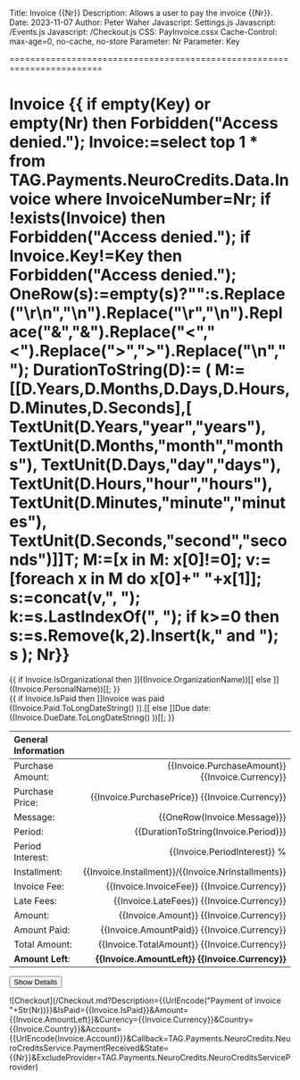 ﻿Title: Invoice {{Nr}}
Description: Allows a user to pay the invoice {{Nr}}.
Date: 2023-11-07
Author: Peter Waher
Javascript: Settings.js
Javascript: /Events.js
Javascript: /Checkout.js
CSS: PayInvoice.cssx
Cache-Control: max-age=0, no-cache, no-store
Parameter: Nr
Parameter: Key

========================================================================

Invoice {{
if empty(Key) or empty(Nr) then Forbidden("Access denied.");
Invoice:=select top 1 * from TAG.Payments.NeuroCredits.Data.Invoice where InvoiceNumber=Nr;
if !exists(Invoice) then Forbidden("Access denied.");
if Invoice.Key!=Key then Forbidden("Access denied.");
OneRow(s):=empty(s)?"":s.Replace("\r\n","\n").Replace("\r","\n").Replace("&","&amp;").Replace("<","&lt;").Replace(">","&gt;").Replace("\n","<br/>");
DurationToString(D):=
(
	M:=[[D.Years,D.Months,D.Days,D.Hours,D.Minutes,D.Seconds],[
		TextUnit(D.Years,"year","years"),
		TextUnit(D.Months,"month","months"),
		TextUnit(D.Days,"day","days"),
		TextUnit(D.Hours,"hour","hours"),
		TextUnit(D.Minutes,"minute","minutes"),
		TextUnit(D.Seconds,"second","seconds")]]T;
	M:=[x in M: x[0]!=0];
	v:=[foreach x in M do x[0]+" "+x[1]];
	s:=concat(v,", ");
	k:=s.LastIndexOf(", ");
	if k>=0 then s:=s.Remove(k,2).Insert(k," and ");
	s
);
Nr}}
=================

<div id="SimpleInformation" style="display:block">

<p>
<span class="simpleName">
{{
if Invoice.IsOrganizational then 
	]]((Invoice.OrganizationName))[[
else
	]]((Invoice.PersonalName))[[;
}}
</span>
<br/>
<span class="dueDate">
{{
if Invoice.IsPaid then
	]]Invoice was paid ((Invoice.Paid.ToLongDateString() )).[[
else
	]]Due date: ((Invoice.DueDate.ToLongDateString() ))[[;
}}
</span>
</p>

| General Information                                                  ||
|:-----------------|---------------------------------------------------:|
| Purchase Amount: | {{Invoice.PurchaseAmount}} {{Invoice.Currency}}    |
| Purchase Price:  | {{Invoice.PurchasePrice}} {{Invoice.Currency}}     |
| Message:         | {{OneRow(Invoice.Message)}}                        |
| Period:          | {{DurationToString(Invoice.Period)}}               |
| Period Interest: | {{Invoice.PeriodInterest}} %                       |
| Installment:     | {{Invoice.Installment}}/{{Invoice.NrInstallments}} |
| Invoice Fee:     | {{Invoice.InvoiceFee}} {{Invoice.Currency}}        |
| Late Fees:       | {{Invoice.LateFees}} {{Invoice.Currency}}          |
| Amount:          | {{Invoice.Amount}} {{Invoice.Currency}}            |
| Amount Paid:     | {{Invoice.AmountPaid}} {{Invoice.Currency}}        |
| Total Amount:    | {{Invoice.TotalAmount}} {{Invoice.Currency}}       |
| **Amount Left**: | **{{Invoice.AmountLeft}} {{Invoice.Currency}}**    |

<button type="button" onclick="ShowDetailedInformation()" class="posButton">Show Details</button>
</div>
<div id="DetailedInformation" style="display:none">

| General Information  ||
|:----------|----------:|
| Is paid | {{Invoice.IsPaid}} |
| Purchase Amount | {{Invoice.PurchaseAmount}} {{Invoice.Currency}} |
| Purchase Price | {{Invoice.PurchasePrice}} {{Invoice.Currency}} |
| Message | {{OneRow(Invoice.Message)}} |
| Period | {{DurationToString(Invoice.Period)}} |
| Period Interest | {{Invoice.PeriodInterest}} % |
| Installment | {{Invoice.Installment}}/{{Invoice.NrInstallments}} |
| Invoice Fee | {{Invoice.InvoiceFee}} {{Invoice.Currency}} |
| Late Fees | {{Invoice.LateFees}} {{Invoice.Currency}} |
| Amount | {{Invoice.Amount}} {{Invoice.Currency}} |
| Amount Paid | {{Invoice.AmountPaid}} {{Invoice.Currency}} |
| Total Amount | {{Invoice.TotalAmount}} {{Invoice.Currency}} |
| **Amount Left** | **{{Invoice.AmountLeft}} {{Invoice.Currency}}** |
| \#Reminders | {{Invoice.NrReminders}} |
| Due Date | {{Invoice.DueDate.ToShortDateString()}} |
| Created | {{Invoice.Created}} |
| Invoice Date | {{Invoice.InvoiceDate.ToShortDateString()}} |

| Personal information about buyer ||
|:----------------|:----------------|
| First name | {{Invoice.FirstName}} |
| Middle name | {{Invoice.MiddleName}} |
| Last name | {{Invoice.LastName}} |
| Personal Number | {{Invoice.PersonalNumber}} |
| Address | {{Invoice.Address}} {{Invoice.Address2}} |
| Area | {{Invoice.Area}} |
| City | {{Invoice.City}} |
| Postal Code | {{Invoice.PostalCode}} |
| Region | {{Invoice.Region}} |
| Country | {{Invoice.Country}} |
| Jid | [{{Invoice.Jid}}](xmpp:{{Invoice.Jid}}) |
| Phone | [{{Invoice.PhoneNumber}}](tel:{{Invoice.PhoneNumber}}) |
| e-Mail | [{{Invoice.EMail}}](mailto:{{Invoice.EMail}}) |

{{if Invoice.IsOrganizational then ]]
| Organizational information about buyer ||
|:----------------------|:----------------|
| Organization | ((Invoice.OrganizationName)) |
| Department | ((Invoice.Department)) |
| Role | ((Invoice.Role)) |
| Organization Number | ((Invoice.OrganizationNumber)) |
| Address | ((Invoice.OrganizationAddress)) ((Invoice.OrganizationAddress2)) |
| Area | ((Invoice.OrganizationArea)) |
| City | ((Invoice.OrganizationCity)) |
| Postal Code | ((Invoice.OrganizationPostalCode)) |
| Region | ((Invoice.OrganizationRegion)) |
| Country | ((Invoice.OrganizationCountry)) |
[[}}

{{
if !empty(Invoice.NeuroCreditsContractId) then
(
	PayUrl:="iotsc:"+Invoice.NeuroCreditsContractId;
	PayUrl:=Waher.IoTGateway.Gateway.GetUrl("/QR/"+UrlEncode(PayUrl));
	]]![Purchase contract]([[;
	]]((PayUrl))[[;
	]])[[
)
}}

<div>
<button type="button" onclick="ShowSimpleInformation()" class="negButton">Hide Details</button>
</div>
</div>

![Checkout](/Checkout.md?Description={{UrlEncode("Payment of invoice "+Str(Nr))}}&IsPaid={{Invoice.IsPaid}}&Amount={{Invoice.AmountLeft}}&Currency={{Invoice.Currency}}&Country={{Invoice.Country}}&Account={{UrlEncode(Invoice.Account)}}&Callback=TAG.Payments.NeuroCredits.NeuroCreditsService.PaymentReceived&State={{Nr}}&ExcludeProvider=TAG.Payments.NeuroCredits.NeuroCreditsServiceProvider)